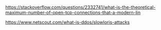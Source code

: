 https://stackoverflow.com/questions/2332741/what-is-the-theoretical-maximum-number-of-open-tcp-connections-that-a-modern-lin

https://www.netscout.com/what-is-ddos/slowloris-attacks